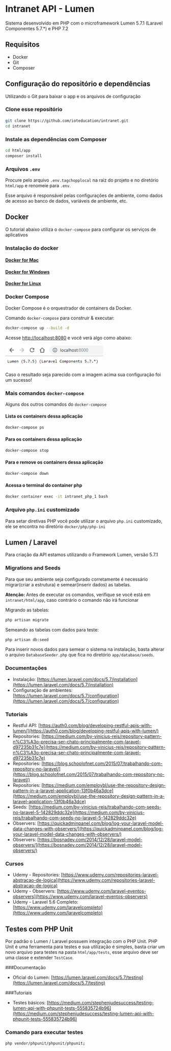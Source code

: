 # Intranet API - Lumen

Sistema desenvolvido em PHP com o microframework Lumen 5.7.1 (Laravel Componentes 5.7.\*) e PHP 7.2

## Requisitos
 - Docker
 - Git
 - Composer

## Configuração do repositório e dependências

Utilizando o Git para baixar o app e os arquivos de configuração

### Clone esse repositório

```bash
git clone https://github.com/ioteducation/intranet.git
cd intranet
```

### Instale as dependências com Composer

```bash
cd html/app
composer install
```

### Arquivos `.env`

Procure pelo arquivo `.env.tagchopplocal` na raiz do projeto e no diretório `html/app` e renomeie para `.env`.

Esse arquivo é responsável pelas configurações de ambiente, como dados de acesso ao banco de dados, variáveis de ambiente, etc. 

## Docker

O tutorial abaixo utiliza o `docker-compose` para configurar os serviços de aplicativos

### Instalação do docker

#### [Docker for Mac](https://docs.docker.com/docker-for-mac/)

#### [Docker for Windows](https://docs.docker.com/docker-for-windows/)

#### [Docker for Linux](https://docs.docker.com/engine/installation/linux/)

### Docker Compose

Docker Compose é o orquestrador de containers da Docker.

Comando `docker-compose` para construir & executar:

```bash
docker-compose up --build -d
```

Acesse [http://localhost:8080](http://localhost:8080) e você verá algo como abaixo:

![image](browser.png)

Caso o resultado seja parecido com a imagem acima sua configuração foi um sucesso!

### Mais comandos `docker-compose`

Alguns dos outros comandos do `docker-compose`

#### Lista os containers dessa aplicação

```bash
docker-compose ps
```

#### Para os containers dessa aplicação

```bash
docker-compose stop
```

#### Para e remove os containers dessa aplicação

```bash
docker-compose down
```

#### Acessa o terminal do container php

```bash
docker container exec -it intranet_php_1 bash
```

### Arquivo `php.ini` customizado

Para setar diretivas PHP você pode utilizar o arquivo `php.ini` customizado, ele se encontra no diretório `docker/php/php-ini`

## Lumen / Laravel

Para criação da API estamos utilizando o Framework Lumen, versão 5.7.1

### Migrations and Seeds

Para que seu ambiente seja configurado corretamente é necessário migrar(criar a estrutura) e semear(inserir dados) as tabelas.

<b>Atenção: </b>Antes de executar os comandos, verifique se você está em `intranet/html/app`, caso contrário o comando não irá funcionar

Migrando as tabelas:

```bash
php artisan migrate
```

Semeando as tabelas com dados para teste:

```bash
php artisan db:seed
```

Para inserir novos dados para semear o sistema na instalação, basta alterar o arquivo `DatabaseSeeder.php` que fica no diretório `app/database/seeds`.

### Documentações

 - Instalação: [https://lumen.laravel.com/docs/5.7/installation](https://lumen.laravel.com/docs/5.7/installation)
 - Configuração de ambientes: [https://lumen.laravel.com/docs/5.7/configuration](https://lumen.laravel.com/docs/5.7/configuration)

### Tutoriais

 - Restful API: [https://auth0.com/blog/developing-restful-apis-with-lumen/](https://auth0.com/blog/developing-restful-apis-with-lumen/)
 - Repositories: [https://medium.com/by-vinicius-reis/repository-pattern-n%C3%A3o-precisa-ser-chato-principalmente-com-laravel-d97235b31c7e](https://medium.com/by-vinicius-reis/repository-pattern-n%C3%A3o-precisa-ser-chato-principalmente-com-laravel-d97235b31c7e)
 - Repositories: [https://blog.schoolofnet.com/2015/07/trabalhando-com-repository-no-laravel/](https://blog.schoolofnet.com/2015/07/trabalhando-com-repository-no-laravel/)
 - Repositories: [https://medium.com/employbl/use-the-repository-design-pattern-in-a-laravel-application-13f0b46a3dce](https://medium.com/employbl/use-the-repository-design-pattern-in-a-laravel-application-13f0b46a3dce)
 - Seeds: [https://medium.com/by-vinicius-reis/trabalhando-com-seeds-no-laravel-5-142829ddc32e](https://medium.com/by-vinicius-reis/trabalhando-com-seeds-no-laravel-5-142829ddc32e)
 - Observers: [https://quickadminpanel.com/blog/log-your-laravel-model-data-changes-with-observers/](https://quickadminpanel.com/blog/log-your-laravel-model-data-changes-with-observers/)
 - Observers: [https://bosnadev.com/2014/12/28/laravel-model-observers/](https://bosnadev.com/2014/12/28/laravel-model-observers/)

### Cursos
 
 - Udemy - Repositories: [https://www.udemy.com/repositories-laravel-abstracao-de-logica](https://www.udemy.com/repositories-laravel-abstracao-de-logica)
 - Udemy - Observers: [https://www.udemy.com/laravel-eventos-observers](https://www.udemy.com/laravel-eventos-observers)
 - Udemy - Laravel 5.6 Completo: [https://www.udemy.com/laravelcompleto](https://www.udemy.com/laravelcompleto)

## Testes com PHP Unit
Por padrão o Lumen / Laravel possuem integração com o PHP Unit.
PHP Unit é uma ferramenta para testes e sua utilização é simples, basta criar um novo arquivo para testes na pasta `html/app/tests`, esse arquivo deve ser uma classe e extender `TestCase`.

###Documentação 
 - Oficial do Lumen: [https://lumen.laravel.com/docs/5.7/testing](https://lumen.laravel.com/docs/5.7/testing)

###Tutoriais
 - Testes básicos: [https://medium.com/stephenjudesuccess/testing-lumen-api-with-phpunit-tests-555835724b96](https://medium.com/stephenjudesuccess/testing-lumen-api-with-phpunit-tests-555835724b96)
 
### Comando para executar testes
```bash
php vendor/phpunit/phpunit/phpunit;
```
